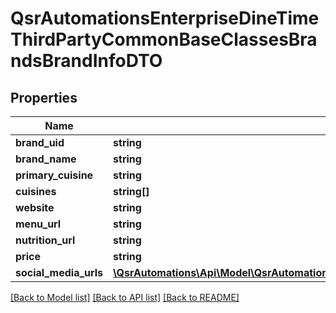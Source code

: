 # QsrAutomationsEnterpriseDineTimeThirdPartyCommonBaseClassesBrandsBrandInfoDTO

## Properties
Name | Type | Description | Notes
------------ | ------------- | ------------- | -------------
**brand_uid** | **string** |  | [optional] 
**brand_name** | **string** |  | [optional] 
**primary_cuisine** | **string** |  | [optional] 
**cuisines** | **string[]** |  | [optional] 
**website** | **string** |  | [optional] 
**menu_url** | **string** |  | [optional] 
**nutrition_url** | **string** |  | [optional] 
**price** | **string** |  | [optional] 
**social_media_urls** | [**\QsrAutomations\Api\Model\QsrAutomationsEnterpriseDineTimeThirdPartyCommonBaseClassesBrandsBrandSocialMediaDTO**](QsrAutomationsEnterpriseDineTimeThirdPartyCommonBaseClassesBrandsBrandSocialMediaDTO.md) |  | [optional] 

[[Back to Model list]](../README.md#documentation-for-models) [[Back to API list]](../README.md#documentation-for-api-endpoints) [[Back to README]](../README.md)


